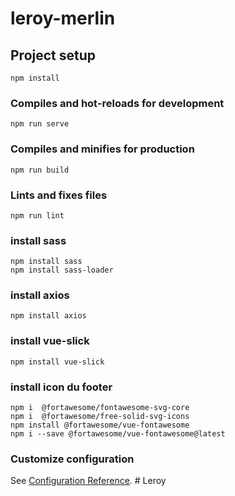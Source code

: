 # leroy-merlin

## Project setup
```
npm install
```

### Compiles and hot-reloads for development
```
npm run serve
```

### Compiles and minifies for production
```
npm run build
```

### Lints and fixes files
```
npm run lint
```

### install sass
```
npm install sass
npm install sass-loader
```
### install axios
```
npm install axios
```
### install vue-slick
```
npm install vue-slick
```
### install icon du footer
```
npm i  @fortawesome/fontawesome-svg-core
npm i  @fortawesome/free-solid-svg-icons
npm install @fortawesome/vue-fontawesome
npm i --save @fortawesome/vue-fontawesome@latest
```


### Customize configuration
See [Configuration Reference](https://cli.vuejs.org/config/).
#   L e r o y 
 
 